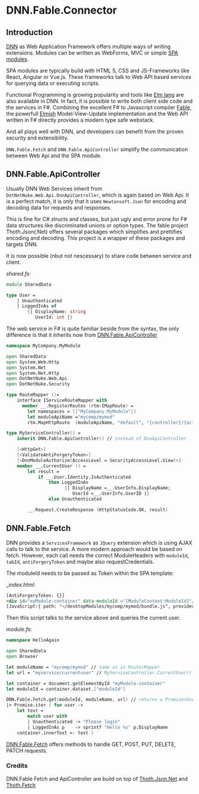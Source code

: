 # DNN.Fable.Connector

## Introduction

[DNN](https://dnndocs.com) as Web Application Framework offers multiple ways of writing extensions. Modules can be written as WebForms, MVC or simple [SPA modules](https://dnndocs.com/content/guides/tutorials/modules/about-modules/spa-module-development/index.html#spa-module-development).

SPA modules are typically build with HTML 5, CSS and JS-Frameworks like React, Angular or Vue.js. These frameworks talk to Web API based services for querying data or executing scripts.

Functional Programming is growing popularity and tools like [Elm lang](https://elm-lang.org) are also available in DNN. In fact, it is possible to write both client side code and the services in F#. Combining the excellent F# to Javascript compiler [Fable](https://fable.io), the powerfull [Elmish](https://elmish.github.io/elmish/) Model-View-Update implementation and the Web API written in F# directly provides a modern type safe webstack. 

And all plays well with DNN, and developers can benefit from the proven security and extensibility.

`DNN.Fable.Fetch` and `DNN.Fable.ApiController` simplify the communication between Web Api and the SPA module.

## DNN.Fable.ApiController

Usually DNN Web Services inherit from `DotNetNuke.Web.Api.DnnApiController`, which is again based on Web Api. It is a perfect match, it is only that it uses `Newtonsoft.Json` for encoding and decoding data for requests and responses.

This is fine for C# structs and classes, but just ugly and error prone for F# data structures like discriminated unions or option types.
The fable project Thoth.Json(.Net) offers several packages which simplifies and prettifies encoding and decoding. This project is a wrapper of these packages and targets DNN.

It is now possible (nbut not nescessary) to share code between service and client.

_shared.fs:_
```fsharp
module SharedData

type User =
    | Unauthenticated
    | LoggedInAs of
        {| DisplayName: string
           UserId: int |}
```

The web service in F# is quite familiar beside from the syntax, the only difference is that it inherits now from [DNN.Fable.ApiController](https://www.nuget.org/packages/DNN.Fable.ApiController/)

```fsharp
namespace MyCompany.MyModule

open SharedData
open System.Web.Http
open System.Net
open System.Net.Http
open DotNetNuke.Web.Api
open DotNetNuke.Security

type RouteMapper ()=
    interface IServiceRouteMapper with
      member __.RegisterRoutes (rtm:IMapRoute) = 
        let namespaces = [|"MyCompany.MyModule"|]
        let moduleApiName ="mycomp/mymod" 
        rtm.MapHttpRoute  (moduleApiName, "default", "{controller}/{action}", namespaces) |> ignore                                

type MyServiceController() = 
    inherit DNN.Fable.ApiController() // instead of DnnApiController

    [<HttpGet>]
    [<ValidateAntiForgeryToken>] 
    [<DnnModuleAuthorize(AccessLevel = SecurityAccessLevel.View)>] 
    member __.CurrentUser () =
        let result = 
            if __.User.Identity.IsAuthenticated 
                then LoggedInAs 
                      {| DisplayName =__.UserInfo.DisplayName; 
                         UserId =__.UserInfo.UserID |}
                else Unauthenticated

        __.Request.CreateResponse (HttpStatusCode.OK, result)
```


## DNN.Fable.Fetch

DNN provides a `ServicesFramework` as `JQuery` extension which is using AJAX calls to talk to the service. A more modern approach would be based on fetch.
However, each call needs the correct ModuleHeaders with `moduleId`, `tabId`, `antiForgeryToken` and maybe also requestCredentials.

The moduleId needs to be passed as Token within the SPA template:  

__index.html_:
```html
[AntiForgeryToken: {}]
<div id="myModule-container" data-moduleId ="[ModuleContext:ModuleId]"/>
[JavaScript:{ path: "~/desktopModules/mycomp/mymod/bundle.js", provider:"DnnFormBottomProvider"}]
```
Then this script talks to the service above and queries the current user.

_module.fs_:
```fsharp
namespace HelloAgain

open SharedData
open Browser

let moduleName = "mycomp/mymod" // same as in RouterMapper
let url = "myservice/currentuser" // MyServiceController.CurrentUser()

let container = document.getElementById "myModule-container"
let moduleId = container.dataset.["moduleId"]

DNN.Fable.Fetch.get(moduleId, moduleName, url) // returns a Promise<User>
|> Promise.iter ( fun user -> 
    let text =
        match user with
        | Unauthenticated -> "Please login"
        | LoggedInAs p    -> sprintf "Hello %s" p.DisplayName
    container.innerText <- text ) 
```

[DNN.Fable.Fetch](https://www.nuget.org/packages/DNN.Fable.Fetch/) offers methods to handle GET, POST, PUT, DELETE, PATCH requests.

### Credits
DNN.Fable Fetch and ApiController are build on top of [Thoth.Json.Net](https://github.com/thoth-org/Thoth.Json.Net) and [Thoth.Fetch](https://github.com/thoth-org/Thoth.Fetch)
